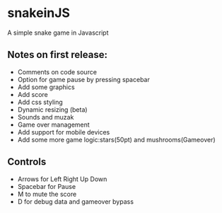 # snakeinJS
A simple snake game in Javascript

Notes on first release:
--------------------------------
- Comments on code source
- Option for game pause by pressing spacebar
- Add some graphics
- Add score
- Add css styling
- Dynamic resizing (beta)
- Sounds and muzak
- Game over management
- Add support for mobile devices
- Add some more game logic:stars(50pt) and mushrooms(Gameover)

Controls
--------
- Arrows for Left Right Up Down
- Spacebar for Pause
- M to mute the score
- D for debug data and gameover bypass

